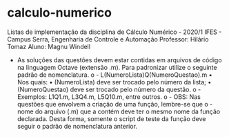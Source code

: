 # calculo-numerico

Listas de implementação da disciplina de Cálculo Numérico - 2020/1
IFES - Campus Serra, Engenharia de Controle e Automação
Professor: Hilário Tomaz
Aluno: Magnu Windell


* As soluções das questões devem estar contidas em arquivos de código na
linguagem Octave (extensão .m). Para padronizar utilize o seguinte padrão de
nomenclatura.
o - L(NumeroLista)Q(NumeroQuestao).m
▪ Nos quais:
• (NumeroLista) deve ser trocado pelo número da lista;
• (NumeroQuestao) deve ser trocado pelo número da
questão.
o - Exemplos: L1Q1.m, L3Q4.m, L5Q10.m, entre outros.
o - OBS: Nas questões que envolvem a criação de uma função, lembre-se que
o - nome do arquivo (.m) que a contém deve ter o mesmo nome da função
declarada. Desta forma, somente o script de teste da função deve seguir o
padrão de nomenclatura anterior.